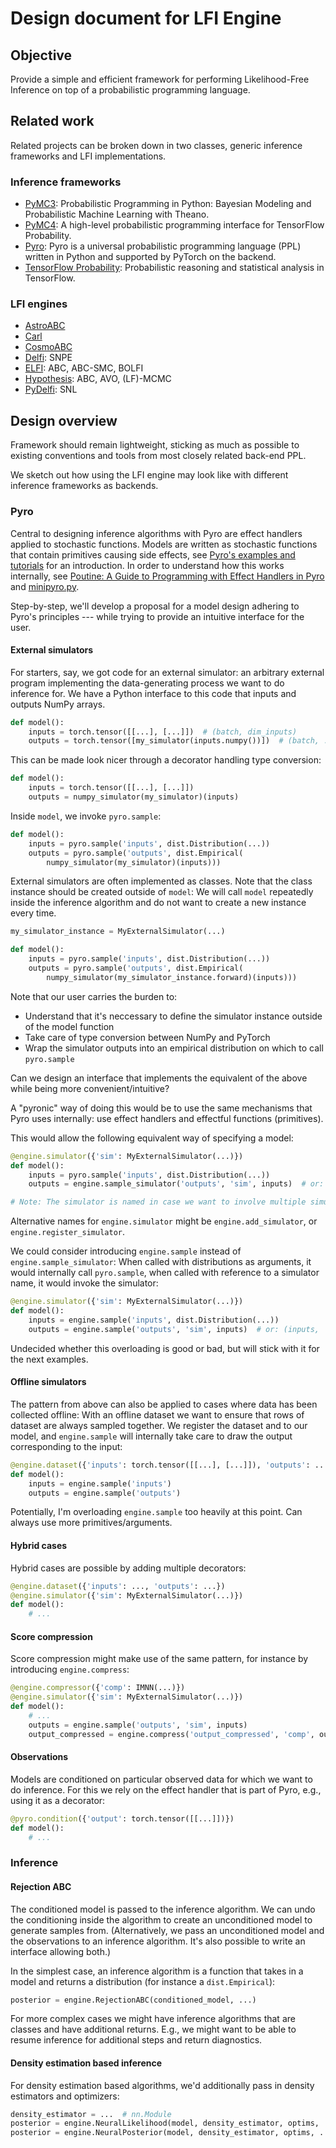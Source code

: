 # Design document for LFI Engine

## Objective

Provide a simple and efficient framework for performing Likelihood-Free Inference on top of a probabilistic programming language.  


## Related work  

Related projects can be broken down in two classes, generic inference frameworks and LFI implementations.


### Inference frameworks

- [PyMC3](https://docs.pymc.io/): Probabilistic Programming in Python: Bayesian Modeling and Probabilistic Machine Learning with Theano.
- [PyMC4](https://github.com/pymc-devs/pymc4): A high-level probabilistic programming interface for TensorFlow Probability.
- [Pyro](http://pyro.ai/): Pyro is a universal probabilistic programming language (PPL) written in Python and supported by PyTorch on the backend.
- [TensorFlow Probability](https://github.com/tensorflow/probability): Probabilistic reasoning and statistical analysis in TensorFlow.

### LFI engines

- [AstroABC](https://github.com/EliseJ/astroABC)
- [Carl](https://github.com/diana-hep/carl)
- [CosmoABC](https://github.com/COINtoolbox/CosmoABC)
- [Delfi](https://github.com/mackelab/delfi): SNPE
- [ELFI](https://github.com/elfi-dev/elfi): ABC, ABC-SMC, BOLFI
- [Hypothesis](https://github.com/montefiore-ai/hypothesis): ABC, AVO, (LF)-MCMC
- [PyDelfi](https://github.com/justinalsing/pydelfi): SNL


## Design overview

Framework should remain lightweight, sticking as much as possible to existing conventions and tools from most closely related back-end PPL.

We sketch out how using the LFI engine may look like with different inference frameworks as backends.


### Pyro

Central to designing inference algorithms with Pyro are effect handlers applied to stochastic functions. Models are written as stochastic functions that contain primitives causing side effects, see [Pyro's examples and tutorials](http://pyro.ai/examples/) for an introduction. In order to understand how this works internally, see [Poutine: A Guide to Programming with Effect Handlers in Pyro](http://pyro.ai/examples/effect_handlers.html) and [minipyro.py](https://github.com/pyro-ppl/pyro/blob/dev/pyro/contrib/minipyro.py).

Step-by-step, we'll develop a proposal for a model design adhering to Pyro's principles --- while trying to provide an intuitive interface for the user.


#### External simulators

For starters, say, we got code for an external simulator: an arbitrary  external program implementing the data-generating process we want to do inference for. We have a Python interface to this code that inputs and outputs NumPy arrays.

```python
def model():
    inputs = torch.tensor([[...], [...]])  # (batch, dim_inputs)
    outputs = torch.tensor([my_simulator(inputs.numpy())])  # (batch, ...)
```

This can be made look nicer through a decorator handling type conversion:

```python
def model():
    inputs = torch.tensor([[...], [...]])
    outputs = numpy_simulator(my_simulator)(inputs)
```

Inside `model`, we invoke `pyro.sample`:

```python
def model():
    inputs = pyro.sample('inputs', dist.Distribution(...))
    outputs = pyro.sample('outputs', dist.Empirical(
        numpy_simulator(my_simulator)(inputs)))
```

External simulators are often implemented as classes. Note that the class instance should be created outside of `model`: We will call `model` repeatedly inside the inference algorithm and do not want to create a new instance every time.

```python
my_simulator_instance = MyExternalSimulator(...)

def model():
    inputs = pyro.sample('inputs', dist.Distribution(...))
    outputs = pyro.sample('outputs', dist.Empirical(
        numpy_simulator(my_simulator_instance.forward)(inputs)))
```

 Note that our user carries the burden to:
- Understand that it's neccessary to define the simulator instance outside of the model function
- Take care of type conversion between NumPy and PyTorch
- Wrap the simulator outputs into an empirical distribution on which to call `pyro.sample`

Can we design an interface that implements the equivalent of the above while being more convenient/intuitive?

A "pyronic" way of doing this would be to use the same mechanisms that Pyro uses internally: use effect handlers and effectful functions (primitives).

This would allow the following equivalent way of specifying a model:

```python
@engine.simulator({'sim': MyExternalSimulator(...)})
def model():
    inputs = pyro.sample('inputs', dist.Distribution(...))
    outputs = engine.sample_simulator('outputs', 'sim', inputs)  # or: (inputs, 'sim')

# Note: The simulator is named in case we want to involve multiple simulators.
```

Alternative names for `engine.simulator` might be `engine.add_simulator`, or `engine.register_simulator`.

We could consider introducing `engine.sample` instead of `engine.sample_simulator`: When called with distributions as arguments, it would internally call `pyro.sample`, when called with reference to a simulator name, it would invoke the simulator:

```python
@engine.simulator({'sim': MyExternalSimulator(...)})
def model():
    inputs = engine.sample('inputs', dist.Distribution(...))
    outputs = engine.sample('outputs', 'sim', inputs)  # or: (inputs, 'sim')
```

Undecided whether this overloading is good or bad, but will stick with it for the next examples.


#### Offline simulators

The pattern from above can also be applied to cases where data has been collected offline: With an offline dataset we want to ensure that rows of dataset are always sampled together. We register the dataset and to our model, and `engine.sample` will internally take care to draw the output corresponding to the input:

```python
@engine.dataset({'inputs': torch.tensor([[...], [...]]), 'outputs': ...})
def model():
    inputs = engine.sample('inputs')
    outputs = engine.sample('outputs')
```

Potentially, I'm overloading `engine.sample` too heavily at this point. Can always use more primitives/arguments.


#### Hybrid cases

Hybrid cases are possible by adding multiple decorators:

```python
@engine.dataset({'inputs': ..., 'outputs': ...})
@engine.simulator({'sim': MyExternalSimulator(...)})
def model():
    # ...
```

#### Score compression

Score compression might make use of the same pattern, for instance by introducing
`engine.compress`:

```python
@engine.compressor({'comp': IMNN(...)})
@engine.simulator({'sim': MyExternalSimulator(...)})
def model():
    # ...
    outputs = engine.sample('outputs', 'sim', inputs)
    output_compressed = engine.compress('output_compressed', 'comp', output)
```


#### Observations

Models are conditioned on particular observed data for which we want
to do inference. For this we rely on the effect handler that is part of Pyro, e.g.,
using it as a decorator:

```python
@pyro.condition({'output': torch.tensor([[...]])})
def model():
    # ...
```

### Inference

#### Rejection ABC

The conditioned model is passed to the inference algorithm. We can undo the
conditioning inside the algorithm to create an unconditioned model to generate
samples from. (Alternatively, we pass an unconditioned model and the observations to an inference algorithm. It's also possible to write an interface allowing both.)

In the simplest case, an inference algorithm is a function that takes in
a model and returns a distribution (for instance a `dist.Empirical`):

```python
posterior = engine.RejectionABC(conditioned_model, ...)
```

For more complex cases we might have inference algorithms that are classes and have additional returns. E.g., we might want to be able to resume inference for additional steps and return diagnostics.


#### Density estimation based inference

For density estimation based algorithms, we'd additionally pass in density estimators and optimizers:

```python
density_estimator = ...  # nn.Module
posterior = engine.NeuralLikelihood(model, density_estimator, optims, ...)
posterior = engine.NeuralPosterior(model, density_estimator, optims, ...)
```
